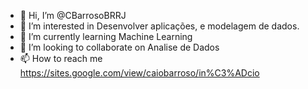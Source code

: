 - 👋 Hi, I’m @CBarrosoBRRJ
- 👀 I’m interested in  Desenvolver aplicações, e  modelagem de dados.
- 🌱 I’m currently learning Machine Learning
- 💞️ I’m looking to collaborate on Analise de Dados
- 📫 How to reach me https://sites.google.com/view/caiobarroso/in%C3%ADcio

<!---
CBarrosoBRRJ/CBarrosoBRRJ is a ✨ special ✨ repository because its `README.md` (this file) appears on your GitHub profile.
You can click the Preview link to take a look at your changes.
--->
